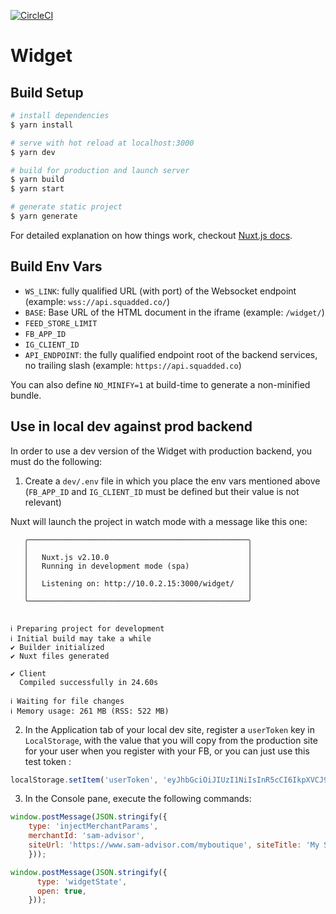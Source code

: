 [![CircleCI](https://circleci.com/gh/squadded/widget/tree/master.svg?style=svg&circle-token=2025ce5fc3b5de9246280fb68da07286c0534bb6)](https://circleci.com/gh/squadded/widget/tree/master)


# Widget

>

## Build Setup

~~~bash
# install dependencies
$ yarn install

# serve with hot reload at localhost:3000
$ yarn dev

# build for production and launch server
$ yarn build
$ yarn start

# generate static project
$ yarn generate
~~~

For detailed explanation on how things work, checkout [Nuxt.js docs](https://nuxtjs.org).

## Build Env Vars
- `WS_LINK`: fully qualified URL (with port) of the Websocket endpoint (example: `wss://api.squadded.co/`)
- `BASE`: Base URL of the HTML document in the iframe (example: `/widget/`)
- `FEED_STORE_LIMIT`
- `FB_APP_ID`
- `IG_CLIENT_ID`
- `API_ENDPOINT`: the fully qualified endpoint root of the backend services, no trailing slash (example: `https://api.squadded.co`)

You can also define `NO_MINIFY=1` at build-time to generate a non-minified bundle.

## Use in local dev against prod backend

In order to use a dev version of the Widget with production backend, you must do the following:

1. Create a `dev/.env` file in which you place the env vars mentioned above (`FB_APP_ID` and `IG_CLIENT_ID` must be defined but their value is not relevant)

Nuxt will launch the project in watch mode with a message like this one:

~~~
   ╭─────────────────────────────────────────────────╮
   │                                                 │
   │   Nuxt.js v2.10.0                               │
   │   Running in development mode (spa)             │
   │                                                 │
   │   Listening on: http://10.0.2.15:3000/widget/   │
   │                                                 │
   ╰─────────────────────────────────────────────────╯


ℹ Preparing project for development
ℹ Initial build may take a while
✔ Builder initialized
✔ Nuxt files generated

✔ Client
  Compiled successfully in 24.60s

ℹ Waiting for file changes
ℹ Memory usage: 261 MB (RSS: 522 MB)
~~~

2. In the Application tab of your local dev site, register a `userToken` key in `LocalStorage`, with the value
that you will copy from the production site for your user when you register with your FB,  or you can just use this test token :
~~~javascript
localStorage.setItem('userToken', 'eyJhbGciOiJIUzI1NiIsInR5cCI6IkpXVCJ9.eyJhdWQiOiJzcXVhZC1zaG9wcGluZy5jb20iLCJzdWIiOiI1ZDhhMzg1MWRjMjExM2EyZjZjNzBkZDAiLCJpYXQiOjE1ODQ1NDExMzgsImV4cCI6MTU4NzEzMzEzOH0.09Q2AB3oSJOFVvtibCOrUi68JRb3bnyoz5BJTmGjlmM')
~~~

3. In the Console pane, execute the following commands:

~~~javascript
window.postMessage(JSON.stringify({
    type: 'injectMerchantParams',
    merchantId: 'sam-advisor',
    siteUrl: 'https://www.sam-advisor.com/myboutique', siteTitle: 'My Super Merchant Site'
    }));

window.postMessage(JSON.stringify({
      type: 'widgetState',
      open: true,
    }));
~~~
